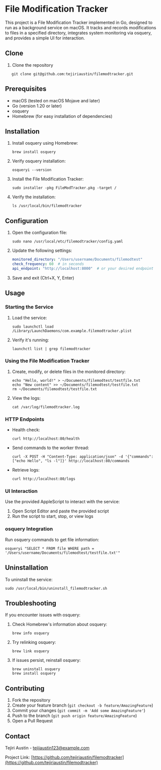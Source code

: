 # File Modification Tracker

This project is a File Modification Tracker implemented in Go, designed to run as a background service on macOS. It tracks and records modifications to files in a specified directory, integrates system monitoring via osquery, and provides a simple UI for interaction.

## Clone
1. Clone the repository
```
   git clone git@github.com:tejiriaustin/filemodtracker.git
```

## Prerequisites

- macOS (tested on macOS Mojave and later)
- Go (version 1.20 or later)
- osquery
- Homebrew (for easy installation of dependencies)

## Installation

1. Install osquery using Homebrew:
   ```
   brew install osquery
   ```

2. Verify osquery installation:
   ```
   osqueryi --version
   ```

3. Install the File Modification Tracker:
   ```
   sudo installer -pkg FileModTracker.pkg -target /
   ```

4. Verify the installation:
   ```
   ls /usr/local/bin/filemodtracker
   ```

## Configuration

1. Open the configuration file:
   ```
   sudo nano /usr/local/etc/filemodtracker/config.yaml
   ```

2. Update the following settings:
   ```yaml
   monitored_directory: "/Users/username/Documents/filemodtest"
   check_frequency: 60  # in seconds
   api_endpoint: "http://localhost:8000"  # or your desired endpoint
   ```

3. Save and exit (Ctrl+X, Y, Enter)

## Usage

### Starting the Service

1. Load the service:
   ```
   sudo launchctl load /Library/LaunchDaemons/com.example.filemodtracker.plist
   ```

2. Verify it's running:
   ```
   launchctl list | grep filemodtracker
   ```

### Using the File Modification Tracker

1. Create, modify, or delete files in the monitored directory:
   ```
   echo "Hello, world!" > ~/Documents/filemodtest/testfile.txt
   echo "New content" >> ~/Documents/filemodtest/testfile.txt
   rm ~/Documents/filemodtest/testfile.txt
   ```

2. View the logs:
   ```
   cat /var/log/filemodtracker.log
   ```

### HTTP Endpoints

- Health check:
  ```
  curl http://localhost:80/health
  ```
- Send commands to the worker thread:
  ```
  curl -X POST -H "Content-Type: application/json" -d '{"commands":["echo Hello", "ls -l"]}' http://localhost:80/commands
  ```
- Retrieve logs:
  ```
  curl http://localhost:80/logs
  ```

### UI Interaction

Use the provided AppleScript to interact with the service:

1. Open Script Editor and paste the provided script
2. Run the script to start, stop, or view logs

### osquery Integration

Run osquery commands to get file information:
```
osqueryi "SELECT * FROM file WHERE path = '/Users/username/Documents/filemodtest/testfile.txt'"
```

## Uninstallation

To uninstall the service:
```
sudo /usr/local/bin/uninstall_filemodtracker.sh
```

## Troubleshooting

If you encounter issues with osquery:

1. Check Homebrew's information about osquery:
   ```
   brew info osquery
   ```

2. Try relinking osquery:
   ```
   brew link osquery
   ```

3. If issues persist, reinstall osquery:
   ```
   brew uninstall osquery
   brew install osquery
   ```

## Contributing

1. Fork the repository
2. Create your feature branch (`git checkout -b feature/AmazingFeature`)
3. Commit your changes (`git commit -m 'Add some AmazingFeature'`)
4. Push to the branch (`git push origin feature/AmazingFeature`)
5. Open a Pull Request

## Contact

Tejiri Austin - tejiiaustin123@example.com

Project Link: [https://github.com/tejiriaustin/filemodtracker](https://github.com/tejiriaustin/filemodtracker)